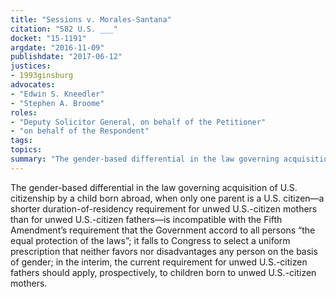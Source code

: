 ```yaml
---
title: "Sessions v. Morales-Santana"
citation: "582 U.S. ___"
docket: "15-1191"
argdate: "2016-11-09"
publishdate: "2017-06-12"
justices:
- 1993ginsburg
advocates:
- "Edwin S. Kneedler"
- "Stephen A. Broome"
roles:
- "Deputy Solicitor General, on behalf of the Petitioner"
- "on behalf of the Respondent"
tags:
topics:
summary: "The gender-based differential in the law governing acquisition of U.S. citizenship by a child born abroad, when only one parent is a U.S. citizen—a shorter duration-of-residency requirement for unwed U.S.-citizen mothers than for unwed U.S.-citizen fathers—is incompatible with the Fifth Amendment’s requirement that the Government accord to all persons “the equal protection of the laws”; it falls to Congress to select a uniform prescription that neither favors nor disadvantages any person on the basis of gender; in the interim, the current requirement for unwed U.S.-citizen fathers should apply, prospectively, to children born to unwed U.S.-citizen mothers."
---
```

The gender-based differential in the law governing acquisition of U.S. citizenship by a child born abroad, when only one parent is a U.S. citizen—a shorter duration-of-residency requirement for unwed U.S.-citizen mothers than for unwed U.S.-citizen fathers—is incompatible with the Fifth Amendment’s requirement that the Government accord to all persons “the equal protection of the laws”; it falls to Congress to select a uniform prescription that neither favors nor disadvantages any person on the basis of gender; in the interim, the current requirement for unwed U.S.-citizen fathers should apply, prospectively, to children born to unwed U.S.-citizen mothers.

